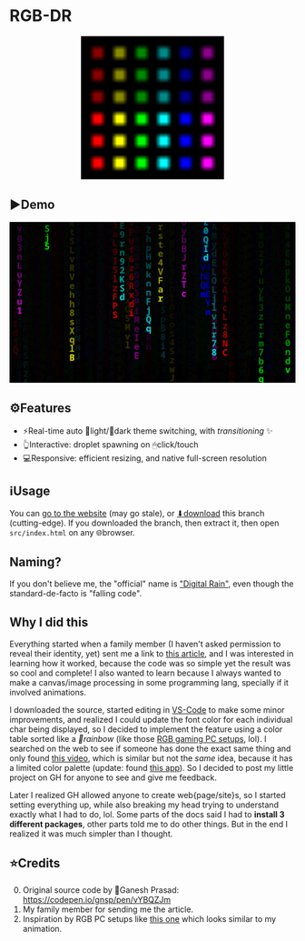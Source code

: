 # RGB-DR
<div align=center>
<img alt='RYGCBM colored vertical stripes' src=res/icon.svg width=50% height=50%>
</div>

## ▶️Demo
![](res/demo.png)

## ⚙️Features
- ⚡️Real-time auto 🔆light/🌙dark theme switching, with _transitioning_ ✨️
- 👆Interactive: droplet spawning on 🖱click/touch
- 💻Responsive: efficient resizing, and native full-screen resolution

## ℹUsage
You can [go to the website](https://Rudxain.github.io/RGB-digital-rain) (may go stale), or [⬇download](https://github.com/Rudxain/RGB-digital-rain/archive/refs/heads/main.zip) this branch (cutting-edge). If you downloaded the branch, then extract it, then open `src/index.html` on any 🌐browser.

## Naming?
If you don't believe me, the "official" name is ["Digital Rain"](https://en.wikipedia.org/wiki/Matrix_digital_rain), even though the standard-de-facto is "falling code".

## Why I did this
Everything started when a family member (I haven't asked permission to reveal their identity, yet) sent me a link to [this article](https://dev.to/gnsp/making-the-matrix-effect-in-javascript-din), and I was interested in learning how it worked, because the code was so simple yet the result was so cool and complete! I also wanted to learn because I always wanted to make a canvas/image processing in some programming lang, specially if it involved animations.

I downloaded the source, started editing in [VS-Code](https://en.wikipedia.org/wiki/Visual_Studio_Code) to make some minor improvements, and realized I could update the font color for each individual char being displayed, so I decided to implement the feature using a color table sorted like a *🌈rainbow* (like those [RGB gaming PC setups](https://redtech.lk/file/2020/01/Omega_3.png), lol). I searched on the web to see if someone has done the exact same thing and only found [this video](https://youtu.be/CccQcYzsvI4), which is similar but not the *same* idea, because it has a limited color palette (update: found [this app](https://play.google.com/store/apps/details?id=com.screensavers_store.matrixlivewallpaper)). So I decided to post my little project on GH for anyone to see and give me feedback.

Later I realized GH allowed anyone to create web{page/site}s, so I started setting everything up, while also breaking my head trying to understand exactly what I had to do, lol. Some parts of the docs said I had to **install 3 different packages**, other parts told me to do other things. But in the end I realized it was much simpler than I thought.

## ⭐Credits
0. Original source code by 👤Ganesh Prasad: https://codepen.io/gnsp/pen/vYBQZJm
1. My family member for sending me the article.
2. Inspiration by RGB PC setups like [this one](https://reddit.com/r/pcmasterrace/comments/rhzb6i/i_built_an_rgb_side_panel_with_the_matrix_digital) which looks similar to my animation.
